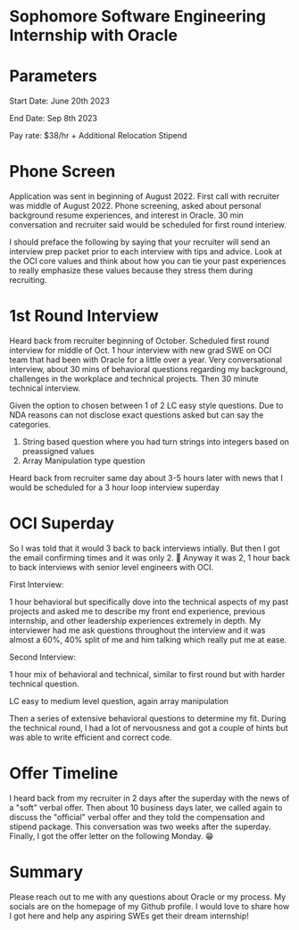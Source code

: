 # Sophomore Software Engineering Internship with Oracle
# Parameters
Start Date: June 20th 2023

End Date: Sep 8th 2023 

Pay rate: $38/hr + Additional Relocation Stipend


# Phone Screen
Application was sent in beginning of August 2022. First call with recruiter was middle of August 2022. Phone screening, asked about personal background
resume experiences, and interest in Oracle. 30 min conversation and recruiter said would be scheduled for first round interiew.

I should preface the following by saying that your recruiter will send an interview prep packet prior to each interview with tips and advice. Look at the 
OCI core values and think about how you can tie your past experiences to really emphasize these values because they stress them during recruiting. 

# 1st Round Interview
Heard back from recruiter beginning of October. Scheduled first round interview for middle of Oct. 1 hour interview with new grad SWE on OCI team that had
been with Oracle for a little over a year. Very conversational interview, about 30 mins of behavioral questions regarding my background, challenges in the 
workplace and technical projects. Then 30 minute technical interview.

Given the option to chosen between 1 of 2 LC easy style questions. Due to NDA reasons can not disclose exact questions asked but can say the categories.

1) String based question where you had turn strings into integers based on preassigned values
2) Array Manipulation type question

Heard back from recruiter same day about 3-5 hours later with news that I would be scheduled for a 3 hour loop interview superday

# OCI Superday

So I was told that it would 3 back to back interviews intially. But then I got the email confirming times and it was only 2. 🫡 Anyway it was 2, 1 hour
back to back interviews with senior level engineers with OCI. 

First Interview:

1 hour behavioral but specifically dove into the technical aspects of my past projects and asked me to describe my front end experience, previous internship, 
and other leadership experiences extremely in depth. My interviewer had me ask questions throughout the interview and it was almost a 60%, 40% split of me
and him talking which really put me at ease. 

Second Interview:

1 hour mix of behavioral and technical, similar to first round but with harder technical question.

LC easy to medium level question, again array manipulation

Then a series of extensive behavioral questions to determine my fit. During the technical round, I had a lot of nervousness and got a couple of hints 
but was able to write efficient and correct code. 

# Offer Timeline

I heard back from my recruiter in 2 days after the superday with the news of a "soft" verbal offer. Then about 10 business days later, we called again to
discuss the "official" verbal offer and they told the compensation and stipend package. This conversation was two weeks after the superday. Finally, 
I got the offer letter on the following Monday. 😁

# Summary
Please reach out to me with any questions about Oracle or my process. My socials are on the homepage of my Github profile. 
I would love to share how I got here and help any aspiring SWEs get their dream internship!








